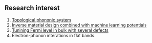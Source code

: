 ## Research interest  
1. [Topological phononic system](https://github.com/WOOHYUNHAN/phononTB)  
1. [Inverse material design combined with machine learning potentials](https://github.com/WOOHYUNHAN/FermiLevelPinning)
1. [Tunining Fermi level in bulk with several defects](http://ann.atomistic.net/)
1. Electron-phonon interations in flat bands
